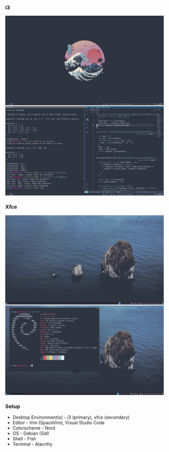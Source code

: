 ### i3
![Image not found](screenshots/i3_desktop.png)
![Image not found](screenshots/i3_code.png)

### Xfce
![Image not found](screenshots/xfce_desktop.png)
![Image not found](screenshots/xfce_neofetch.png)


### Setup
- Desktop Environment(s) - i3 (primary), xfce (secondary)
- Editor - Vim (SpaceVim), Visual Studio Code
- Colorscheme - Nord
- OS - Debian (Sid)
- Shell - Fish
- Terminal - Alacritty
